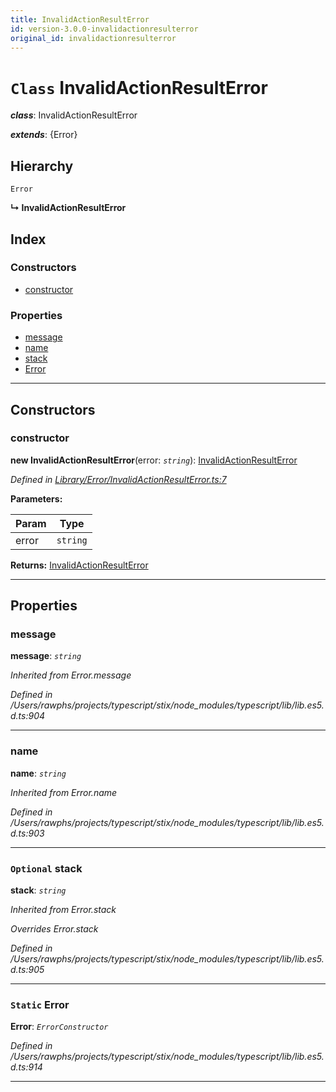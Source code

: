 ```yaml
---
title: InvalidActionResultError
id: version-3.0.0-invalidactionresulterror
original_id: invalidactionresulterror
---
```


# `Class` InvalidActionResultError

*__class__*: InvalidActionResultError

*__extends__*: {Error}

## Hierarchy

 `Error`

**↳ InvalidActionResultError**

## Index

### Constructors

* [constructor](invalidactionresulterror#constructor)

### Properties

* [message](invalidactionresulterror#message)
* [name](invalidactionresulterror#name)
* [stack](invalidactionresulterror#stack)
* [Error](invalidactionresulterror#error)

---

## Constructors

<a id="constructor"></a>

###  constructor

**new InvalidActionResultError**(error: *`string`*): [InvalidActionResultError](invalidactionresulterror)

*Defined in [Library/Error/InvalidActionResultError.ts:7](https://github.com/Rawphs/stix/blob/f097835/src/Library/Error/InvalidActionResultError.ts#L7)*

**Parameters:**

| Param | Type |
| ------ | ------ |
| error | `string` |

**Returns:** [InvalidActionResultError](invalidactionresulterror)

___

## Properties

<a id="message"></a>

###  message

**message**: *`string`*

*Inherited from Error.message*

*Defined in /Users/rawphs/projects/typescript/stix/node_modules/typescript/lib/lib.es5.d.ts:904*

___
<a id="name"></a>

###  name

**name**: *`string`*

*Inherited from Error.name*

*Defined in /Users/rawphs/projects/typescript/stix/node_modules/typescript/lib/lib.es5.d.ts:903*

___
<a id="stack"></a>

### `Optional` stack

**stack**: *`string`*

*Inherited from Error.stack*

*Overrides Error.stack*

*Defined in /Users/rawphs/projects/typescript/stix/node_modules/typescript/lib/lib.es5.d.ts:905*

___
<a id="error"></a>

### `Static` Error

**Error**: *`ErrorConstructor`*

*Defined in /Users/rawphs/projects/typescript/stix/node_modules/typescript/lib/lib.es5.d.ts:914*

___

